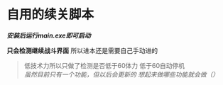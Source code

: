自用的续关脚本
====================
***安装后运行main.exe即可启动***  

**只会检测继续战斗界面** 所以进本还是需要自己手动进的
>低技术力所以只做了检测是否低于60体力 低于60自动停机  
>*虽然目前只有一个功能，但以后会更新的 想起来做哪些功能就会做（）*
